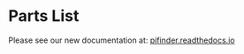 # Parts List

Please see our new documentation at:
[pifinder.readthedocs.io](https://pifinder.readthedocs.io/en/release/BOM.html)
